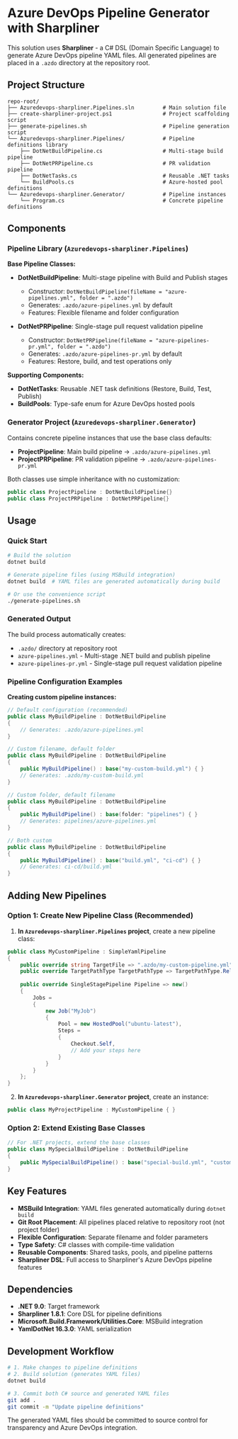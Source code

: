 # Azure DevOps Pipeline Generator with Sharpliner

This solution uses **Sharpliner** - a C# DSL (Domain Specific Language) to generate Azure DevOps pipeline YAML files. All generated pipelines are placed in a `.azdo` directory at the repository root.

## Project Structure

```
repo-root/
├── Azuredevops-sharpliner.Pipelines.sln         # Main solution file
├── create-sharpliner-project.ps1                # Project scaffolding script
├── generate-pipelines.sh                        # Pipeline generation script
└── Azuredevops-sharpliner.Pipelines/            # Pipeline definitions library
    ├── DotNetBuildPipeline.cs                   # Multi-stage build pipeline
    ├── DotNetPRPipeline.cs                      # PR validation pipeline
    ├── DotNetTasks.cs                           # Reusable .NET tasks
    └── BuildPools.cs                            # Azure-hosted pool definitions
└── Azuredevops-sharpliner.Generator/            # Pipeline instances
    └── Program.cs                               # Concrete pipeline definitions
```

## Components

### Pipeline Library (`Azuredevops-sharpliner.Pipelines`)

**Base Pipeline Classes:**
- **DotNetBuildPipeline**: Multi-stage pipeline with Build and Publish stages
  - Constructor: `DotNetBuildPipeline(fileName = "azure-pipelines.yml", folder = ".azdo")`
  - Generates: `.azdo/azure-pipelines.yml` by default
  - Features: Flexible filename and folder configuration
  
- **DotNetPRPipeline**: Single-stage pull request validation pipeline
  - Constructor: `DotNetPRPipeline(fileName = "azure-pipelines-pr.yml", folder = ".azdo")`
  - Generates: `.azdo/azure-pipelines-pr.yml` by default
  - Features: Restore, build, and test operations only

**Supporting Components:**
- **DotNetTasks**: Reusable .NET task definitions (Restore, Build, Test, Publish)
- **BuildPools**: Type-safe enum for Azure DevOps hosted pools

### Generator Project (`Azuredevops-sharpliner.Generator`)

Contains concrete pipeline instances that use the base class defaults:
- **ProjectPipeline**: Main build pipeline → `.azdo/azure-pipelines.yml`
- **ProjectPRPipeline**: PR validation pipeline → `.azdo/azure-pipelines-pr.yml`

Both classes use simple inheritance with no customization:
```csharp
public class ProjectPipeline : DotNetBuildPipeline{}
public class ProjectPRPipeline : DotNetPRPipeline{}
```

## Usage

### Quick Start

```bash
# Build the solution
dotnet build

# Generate pipeline files (using MSBuild integration)
dotnet build  # YAML files are generated automatically during build

# Or use the convenience script
./generate-pipelines.sh
```

### Generated Output

The build process automatically creates:
- `.azdo/` directory at repository root
- `azure-pipelines.yml` - Multi-stage .NET build and publish pipeline
- `azure-pipelines-pr.yml` - Single-stage pull request validation pipeline

### Pipeline Configuration Examples

**Creating custom pipeline instances:**

```csharp
// Default configuration (recommended)
public class MyBuildPipeline : DotNetBuildPipeline 
{
    // Generates: .azdo/azure-pipelines.yml
}

// Custom filename, default folder
public class MyBuildPipeline : DotNetBuildPipeline
{
    public MyBuildPipeline() : base("my-custom-build.yml") { }
    // Generates: .azdo/my-custom-build.yml
}

// Custom folder, default filename
public class MyBuildPipeline : DotNetBuildPipeline
{
    public MyBuildPipeline() : base(folder: "pipelines") { }
    // Generates: pipelines/azure-pipelines.yml
}

// Both custom
public class MyBuildPipeline : DotNetBuildPipeline
{
    public MyBuildPipeline() : base("build.yml", "ci-cd") { }
    // Generates: ci-cd/build.yml
}
```

## Adding New Pipelines

### Option 1: Create New Pipeline Class (Recommended)

1. **In `Azuredevops-sharpliner.Pipelines` project**, create a new pipeline class:

```csharp
public class MyCustomPipeline : SimpleYamlPipeline
{
    public override string TargetFile => ".azdo/my-custom-pipeline.yml";
    public override TargetPathType TargetPathType => TargetPathType.RelativeToGitRoot;
    
    public override SingleStagePipeline Pipeline => new()
    {
        Jobs = 
        {
            new Job("MyJob")
            {
                Pool = new HostedPool("ubuntu-latest"),
                Steps = 
                {
                    Checkout.Self,
                    // Add your steps here
                }
            }
        }
    };
}
```

2. **In `Azuredevops-sharpliner.Generator` project**, create an instance:

```csharp
public class MyProjectPipeline : MyCustomPipeline { }
```

### Option 2: Extend Existing Base Classes

```csharp
// For .NET projects, extend the base classes
public class MySpecialBuildPipeline : DotNetBuildPipeline
{
    public MySpecialBuildPipeline() : base("special-build.yml", "custom-folder") { }
}
```

## Key Features

- **MSBuild Integration**: YAML files generated automatically during `dotnet build`
- **Git Root Placement**: All pipelines placed relative to repository root (not project folder)
- **Flexible Configuration**: Separate filename and folder parameters
- **Type Safety**: C# classes with compile-time validation
- **Reusable Components**: Shared tasks, pools, and pipeline patterns
- **Sharpliner DSL**: Full access to Sharpliner's Azure DevOps pipeline features

## Dependencies

- **.NET 9.0**: Target framework
- **Sharpliner 1.8.1**: Core DSL for pipeline definitions
- **Microsoft.Build.Framework/Utilities.Core**: MSBuild integration
- **YamlDotNet 16.3.0**: YAML serialization

## Development Workflow

```bash
# 1. Make changes to pipeline definitions
# 2. Build solution (generates YAML files)
dotnet build

# 3. Commit both C# source and generated YAML files
git add .
git commit -m "Update pipeline definitions"
```

The generated YAML files should be committed to source control for transparency and Azure DevOps integration.
